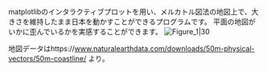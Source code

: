 matplotlibのインタラクティブプロットを用い、メルカトル図法の地図上で、大きさを維持したまま日本を動かすことができるプログラムです。
平面の地図がいかに歪んでいるかを実感することができます。
![Figure_1|30](https://github.com/user-attachments/assets/fd7fb5b2-806f-42d2-b57a-08b5574b015c)

地図データはhttps://www.naturalearthdata.com/downloads/50m-physical-vectors/50m-coastline/ より。
